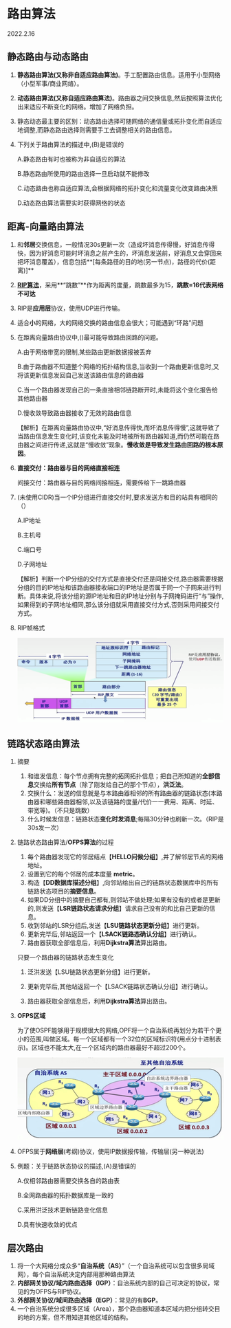 # 路由算法

2022.2.16

## 静态路由与动态路由

1. **静态路由算法(又称非自适应路由算法)**。手工配置路由信息。适用于小型网络（小型军事/商业网络）。

2. **动态路由算法(又称自适应路由算法)**。路由器之间交换信息,然后按照算法优化出来适应不断变化的网络。增加了网络负担。

3. 静态动态最主要的区别：动态路由选择可随网络的通信量或拓扑变化而自适应地调整,而静态路由选择则需要手工去调整相关的路由信息。

4. 下列关于路由算法的描述中,(B)是错误的

   A.静态路由有时也被称为非自适应的算法

   B.静态路由所使用的路由选择一旦启动就不能修改

   C.动态路由也称自适应算法,会根据网络的拓扑变化和流量变化改变路由决策

   D.动态路由算法需要实时获得网络的状态

   

## 距离-向量路由算法

1. 和**邻居**交换信息，一般情况30s更新一次（造成坏消息传得慢，好消息传得快，因为好消息可能时坏消息之前产生的，坏消息发送前，好消息又会穿回来把坏消息覆盖），信息包括**[每条路径的目的地(另一节点)，路径的代价(距离)]**

2. [**RIP算法**](https://baike.baidu.com/item/RIP%E5%8D%8F%E8%AE%AE/5994476)，采用**“跳数”**作为距离的度量，跳数最多为15，**跳数=16代表网络不可达**

3. RIP是**应用层**协议，使用UDP进行传输。

4. 适合**小**的网络，大的网络交换的路由信息会很大；可能遇到“环路”问题

5. 在距离向量路由协议中,()最可能导致路由回路的问题。

   A.由于网络带宽的限制,某些路由更新数据报被丢弃

   B.由于路由器不知道整个网络的拓扑结构信息,当收到一个路由更新信息时,又将该更新信息发回自己发送该路由信息的路由器

   C.当一个路由器发现自己的一条直接相邻链路断开时,未能将这个变化报告给其他路由器

   D.慢收敛导致路由器接收了无效的路由信息

   【解析】在距离向量路由协议中,“好消息传得快,而坏消息传得慢”,这就导致了当路由信息发生变化时,该变化未能及时地被所有路由器知道,而仍然可能在路由器之间进行传递,这就是“慢收敛”现象。**慢收敛是导致发生路由回路的根本原因**。

6. **直接交付：路由器与目的网络直接相连**

   间接交付：路由器与目的网络间接相连，需要传给下一跳路由器

7. (未使用CIDR)当一个IP分组进行直接交付时,要求发送方和目的站具有相同的（）

   A.IP地址

   B.主机号

   C.端口号

   D.子网地址

   【解析】判断一个IP分组的交付方式是直接交付还是间接交付,路由器需要根据分组的目的IP地址和该路由器接收端口的IP地址是否属于同一个子网来进行判断。具体来说,将该分组的源IP地址和目的IP地址分别与子网掩码进行“与”操作,如果得到的子网地址相同,那么该分组就采用直接交付方式,否则采用间接交付方式。

8. RIP帧格式

   <img src="resources/RIP帧格式.png" alt="RIP帧格式" style="zoom:67%;" />

## 链路状态路由算法

1. 摘要

   1. 和谁发信息：每个节点拥有完整的拓网拓扑信息；把自己所知道的**全部信息**交换给**所有节点**（除了刚发给自己的那个节点），**洪泛法**。
   2. 交换什么：发送的信息就是与本路由器相邻的所有路由器的链路状态(本路由器和哪些路由器相邻,以及该链路的度量/代价一一费用、距离、时延、带宽等)。（不只是跳数）
   3. 什么时候发信息：链路状态**变化时发消息**;每隔30分钟也刷新一次。（RIP是30s发一次）

2. 链路状态路由算法/**OFPS算法**的过程

   1. 每个路由器发现它的邻居结点【**HELLO问候分组**】,并了解邻居节点的网络地址。
   2. 设置到它的每个邻居的成本度量 **metric**。
   3. 构造【**DD数据库描述分组**】,向邻站给出自己的链路状态数据库中的所有链路状态项目的**摘要信息**。
   4. 如果DD分组中的摘要自己都有,则邻站不做处理;如果有没有的或者是更新的,则发送【**LSR链路状态请求分组**】请求自己没有的和比自己更新的信息。
   5. 收到邻站的LSR分组后,发送【**LSU链路状态更新分组**】进行更新。
   6. 更新完毕后,邻站返回一个【**LSACK链路态确认分组**】进行确认。
   7. 路由器获取全部信息后，利用**Dijkstra算法**算出路由。

   只要一个路由器的链路状态发生变化

   1. 泛洪发送【LSU链路状态更新分组】进行更新。

   2. 更新完毕后,其他站返回一个【LSACK链路状态确认分组】进行确认。
   3. 路由器获取全部信息后，利用**Dijkstra算法**算出路由。

3. **OFPS区域**

   为了使OSPF能够用于规模很大的网络,OPF将一个自治系统再划分为若干个更小的范围,叫做区域。每一个区域都有一个32位的区域标识符(用点分十进制表示)。区域也不能太大,在一个区域内的路由器最好不超过200个。

   <img src="resources/OFPS区域.jpg" alt="OFPS区域" style="zoom:50%;" />

4. OFPS属于**网络层**(考纲)协议，使用IP数据报传输，传输层(另一种说法)

5. 例题：关于链路状态协议的描述,(A)是错误的

   A.仅相邻路由器需要交换各自的路由表

   B.全网路由器的拓扑数据库是一致的

   C.采用洪泛技术更新链路变化信息

   D.具有快速收敛的优点

## 层次路由

1. 将一个大网络分成众多“**自治系统（AS）**”（一个自治系统可以包含很多局域网），每个自治系统决定内部用那种路由算法
2. **内部网关协议/域内路由选择（IGP）**：自治系统内部的自己可决定的协议，常见的为OFPS与RIP协议。
3. **外部网关协议/域间路由选择（EGP）**：常见的有**BGP**。
4. 一个自治系统分成很多区域（Area），那个路由器知道本区域内把分组转交目的地的方案，但不用知道其他区域的结构。